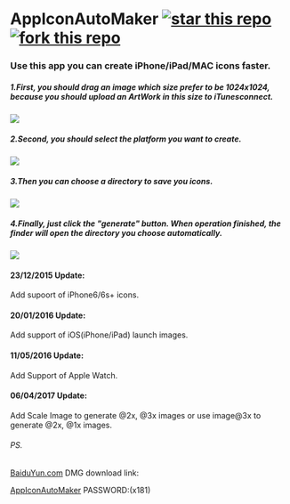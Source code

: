 # AppIconAutoMaker [![star this repo](http://githubbadges.com/star.svg?user=Kito0615&repo=AppIconAutoMaker&style=default&color=fff&background=3466ae)](https://github.com/Kito0615/AppIconAutoMaker)  [![fork this repo](http://githubbadges.com/fork.svg?user=Kito0615&repo=AppIconAutoMaker&style=default&color=fff&background=3466ae)](https://github.com/Kito0615/AppIconAutoMaker/fork)
### Use this app you can create iPhone/iPad/MAC icons faster.

##### 1.First, you should drag an image which size prefer to be 1024x1024, because you should upload an ArtWork in this size to iTunesconnect.

![](https://github.com/Kito0615/AppIconAutoMaker/raw/master/.First.png)  
##### 2.Second, you should select the platform you want to create.

![](https://github.com/Kito0615/AppIconAutoMaker/raw/master/.Second.png)

##### 3.Then you can choose a directory to save you icons.

![](https://github.com/Kito0615/AppIconAutoMaker/raw/master/.Third.png)

##### 4.Finally, just click the "generate" button. When operation finished, the finder will open the directory you choose automatically.

![](https://github.com/Kito0615/AppIconAutoMaker/raw/master/.Fourth.png)

#### 23/12/2015 Update:

Add supoort of iPhone6/6s+ icons.

#### 20/01/2016 Update:

Add support of iOS(iPhone/iPad) launch images.

#### 11/05/2016 Update:
Add Support of Apple Watch.

#### 06/04/2017 Update:
Add Scale Image to generate @2x, @3x images or use image@3x to generate @2x, @1x images.

###### PS.

[BaiduYun.com](https://pan.baidu.com/s/1eS66Z9S) DMG download link:

[AppIconAutoMaker](https://pan.baidu.com/s/1eS66Z9S) PASSWORD:(x181)
